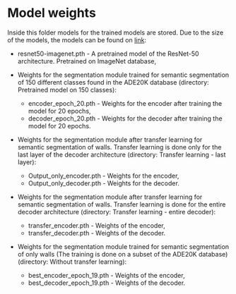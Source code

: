 # Model weights

Inside this folder models for the trained models are stored. Due to the size of the models, the models can be found
on [link](https://drive.google.com/drive/folders/1xh-MBuALwvNNFnLe-eofZU_wn8y3ZxJg?usp=sharing):

 - resnet50-imagenet.pth - A pretrained model of the ResNet-50 architecture. Pretrained on ImageNet database,

 - Weights for the segmentation module trained for semantic segmentation of 150 different classes found in the 
ADE20K database (directory: Pretrained model on 150 classes):
   - encoder_epoch_20.pth - Weights for the encoder after training the model for 20 epochs,
   - decoder_epoch_20.pth - Weights for the decoder after training the model for 20 epochs.

 - Weights for the segmentation module after transfer learning for semantic segmentation of walls. Transfer learning is
done only for the last layer of the decoder architecture (directory: Transfer learning - last layer):
   - Output_only_encoder.pth -  Weights for the encoder,
   - Output_only_decoder.pth -  Weights for the decoder.
   
 - Weights for the segmentation module after transfer learning for semantic segmentation of walls. Transfer learning is
done for the entire decoder architecture (directory: Transfer learning - entire decoder):
   - transfer_encoder.pth - Weights of the encoder,
   - transfer_decoder.pth - Weights of the decoder.
   
 - Weights for the segmentation module trained for semantic segmentation of only walls (The training is done on a subset 
of the ADE20K database) (directory: Without transfer learning):
   - best_encoder_epoch_19.pth - Weights of the encoder,
   - best_decoder_epoch_19.pth - Weights of the decoder.
